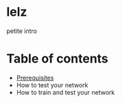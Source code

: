 # lelz
petite intro

# Table of contents
* <a href='doc/Prerequisites.md'>Prerequisites</a><br>
* How to test your network 
* How to train and test your network
